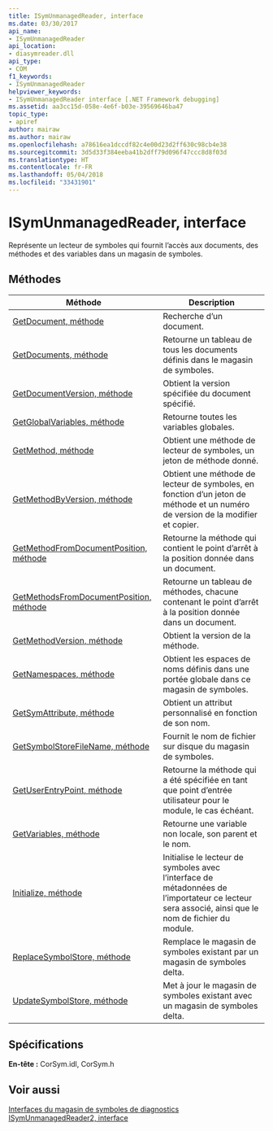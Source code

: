 ```yaml
---
title: ISymUnmanagedReader, interface
ms.date: 03/30/2017
api_name:
- ISymUnmanagedReader
api_location:
- diasymreader.dll
api_type:
- COM
f1_keywords:
- ISymUnmanagedReader
helpviewer_keywords:
- ISymUnmanagedReader interface [.NET Framework debugging]
ms.assetid: aa3cc15d-058e-4e6f-b03e-39569646ba47
topic_type:
- apiref
author: mairaw
ms.author: mairaw
ms.openlocfilehash: a78616ea1dccdf82c4e00d23d2ff630c98cb4e38
ms.sourcegitcommit: 3d5d33f384eeba41b2dff79d096f47ccc8d8f03d
ms.translationtype: HT
ms.contentlocale: fr-FR
ms.lasthandoff: 05/04/2018
ms.locfileid: "33431901"
---
```

# <a name="isymunmanagedreader-interface"></a>ISymUnmanagedReader, interface
Représente un lecteur de symboles qui fournit l’accès aux documents, des méthodes et des variables dans un magasin de symboles.  
  
## <a name="methods"></a>Méthodes  
  
|Méthode|Description|  
|------------|-----------------|  
|[GetDocument, méthode](../../../../docs/framework/unmanaged-api/diagnostics/isymunmanagedreader-getdocument-method.md)|Recherche d’un document.|  
|[GetDocuments, méthode](../../../../docs/framework/unmanaged-api/diagnostics/isymunmanagedreader-getdocuments-method.md)|Retourne un tableau de tous les documents définis dans le magasin de symboles.|  
|[GetDocumentVersion, méthode](../../../../docs/framework/unmanaged-api/diagnostics/isymunmanagedreader-getdocumentversion-method.md)|Obtient la version spécifiée du document spécifié.|  
|[GetGlobalVariables, méthode](../../../../docs/framework/unmanaged-api/diagnostics/isymunmanagedreader-getglobalvariables-method.md)|Retourne toutes les variables globales.|  
|[GetMethod, méthode](../../../../docs/framework/unmanaged-api/diagnostics/isymunmanagedreader-getmethod-method.md)|Obtient une méthode de lecteur de symboles, un jeton de méthode donné.|  
|[GetMethodByVersion, méthode](../../../../docs/framework/unmanaged-api/diagnostics/isymunmanagedreader-getmethodbyversion-method.md)|Obtient une méthode de lecteur de symboles, en fonction d’un jeton de méthode et un numéro de version de la modifier et copier.|  
|[GetMethodFromDocumentPosition, méthode](../../../../docs/framework/unmanaged-api/diagnostics/isymunmanagedreader-getmethodfromdocumentposition-method.md)|Retourne la méthode qui contient le point d’arrêt à la position donnée dans un document.|  
|[GetMethodsFromDocumentPosition, méthode](../../../../docs/framework/unmanaged-api/diagnostics/isymunmanagedreader-getmethodsfromdocumentposition-method.md)|Retourne un tableau de méthodes, chacune contenant le point d’arrêt à la position donnée dans un document.|  
|[GetMethodVersion, méthode](../../../../docs/framework/unmanaged-api/diagnostics/isymunmanagedreader-getmethodversion-method.md)|Obtient la version de la méthode.|  
|[GetNamespaces, méthode](../../../../docs/framework/unmanaged-api/diagnostics/isymunmanagedreader-getnamespaces-method.md)|Obtient les espaces de noms définis dans une portée globale dans ce magasin de symboles.|  
|[GetSymAttribute, méthode](../../../../docs/framework/unmanaged-api/diagnostics/isymunmanagedreader-getsymattribute-method.md)|Obtient un attribut personnalisé en fonction de son nom.|  
|[GetSymbolStoreFileName, méthode](../../../../docs/framework/unmanaged-api/diagnostics/isymunmanagedreader-getsymbolstorefilename-method.md)|Fournit le nom de fichier sur disque du magasin de symboles.|  
|[GetUserEntryPoint, méthode](../../../../docs/framework/unmanaged-api/diagnostics/isymunmanagedreader-getuserentrypoint-method.md)|Retourne la méthode qui a été spécifiée en tant que point d’entrée utilisateur pour le module, le cas échéant.|  
|[GetVariables, méthode](../../../../docs/framework/unmanaged-api/diagnostics/isymunmanagedreader-getvariables-method.md)|Retourne une variable non locale, son parent et le nom.|  
|[Initialize, méthode](../../../../docs/framework/unmanaged-api/diagnostics/isymunmanagedreader-initialize-method.md)|Initialise le lecteur de symboles avec l’interface de métadonnées de l’importateur ce lecteur sera associé, ainsi que le nom de fichier du module.|  
|[ReplaceSymbolStore, méthode](../../../../docs/framework/unmanaged-api/diagnostics/isymunmanagedreader-replacesymbolstore-method.md)|Remplace le magasin de symboles existant par un magasin de symboles delta.|  
|[UpdateSymbolStore, méthode](../../../../docs/framework/unmanaged-api/diagnostics/isymunmanagedreader-updatesymbolstore-method.md)|Met à jour le magasin de symboles existant avec un magasin de symboles delta.|  
  
## <a name="requirements"></a>Spécifications  
 **En-tête :** CorSym.idl, CorSym.h  
  
## <a name="see-also"></a>Voir aussi  
 [Interfaces du magasin de symboles de diagnostics](../../../../docs/framework/unmanaged-api/diagnostics/diagnostics-symbol-store-interfaces.md)  
 [ISymUnmanagedReader2, interface](../../../../docs/framework/unmanaged-api/diagnostics/isymunmanagedreader2-interface.md)
